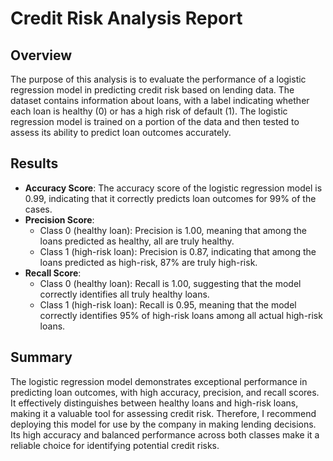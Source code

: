 # Credit Risk Analysis Report

## Overview

The purpose of this analysis is to evaluate the performance of a logistic regression model in predicting credit risk based on lending data. The dataset contains information about loans, with a label indicating whether each loan is healthy (0) or has a high risk of default (1). The logistic regression model is trained on a portion of the data and then tested to assess its ability to predict loan outcomes accurately.

## Results

- **Accuracy Score**: The accuracy score of the logistic regression model is 0.99, indicating that it correctly predicts loan outcomes for 99% of the cases.
- **Precision Score**:
  - Class 0 (healthy loan): Precision is 1.00, meaning that among the loans predicted as healthy, all are truly healthy.
  - Class 1 (high-risk loan): Precision is 0.87, indicating that among the loans predicted as high-risk, 87% are truly high-risk.
- **Recall Score**:
  - Class 0 (healthy loan): Recall is 1.00, suggesting that the model correctly identifies all truly healthy loans.
  - Class 1 (high-risk loan): Recall is 0.95, meaning that the model correctly identifies 95% of high-risk loans among all actual high-risk loans.

## Summary

The logistic regression model demonstrates exceptional performance in predicting loan outcomes, with high accuracy, precision, and recall scores. It effectively distinguishes between healthy loans and high-risk loans, making it a valuable tool for assessing credit risk. Therefore, I recommend deploying this model for use by the company in making lending decisions. Its high accuracy and balanced performance across both classes make it a reliable choice for identifying potential credit risks.
